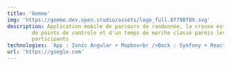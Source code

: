 ```yaml
---
title: 'Gemme'
img: 'https://gemme.dev.open.studio/assets/logo_full.8f798f09.svg'
description: Application mobile de parcours de randonnée, la crouse est accompagnée
        de points de controle et d'un temps de marche classé parmis les autres
        participants
technologies: 'App : Ionic Angular + Mapbox<br />Back : Symfony + React'
url: 'https://google.com'
---
```

